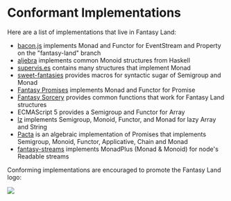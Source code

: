 # Conformant Implementations

Here are a list of implementations that live in Fantasy Land:

* [bacon.js](https://github.com/raimohanska/bacon.js) implements
  Monad and Functor for EventStream and Property on the "fantasy-land" branch
* [aljebra](https://github.com/markandrus/aljebra) implements common
  Monoid structures from Haskell
* [supervis.es](https://github.com/raganwald/supervis.es) contains many
  structures that implement Monad
* [sweet-fantasies](https://github.com/pufuwozu/sweet-fantasies) provides
  macros for syntactic sugar of Semigroup and Monad
* [Fantasy Promises](https://github.com/pufuwozu/fantasy-promises)
  implements Monad and Functor for Promise
* [Fantasy Sorcery](https://github.com/pufuwozu/fantasy-sorcery)
  provides common functions that work for Fantasy Land structures
* ECMAScript 5 provides a Semigroup and Functor for Array
* [lz](https://github.com/goatslacker/lz) implements Semigroup, Monoid, Functor, and Monad for lazy Array and String
* [Pacta](https://github.com/mudge/pacta) is an algebraic implementation of
  Promises that implements Semigroup, Monoid, Functor, Applicative, Chain and
  Monad
* [fantasy-streams](http://github.com/quarterto/fantasy-streams) implements MonadPlus (Monad & Monoid) for node's Readable streams

Conforming implementations are encouraged to promote the Fantasy Land logo:

![](logo.png)
